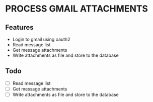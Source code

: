 # PROCESS GMAIL ATTACHMENTS

## Features
* Login to gmail using oauth2
* Read message list
* Get message attachments
* Write attachments as file and store to the database

## Todo
* [ ] Read message list
* [ ] Get message attachments
* [ ] Write attachments as file and store to the database